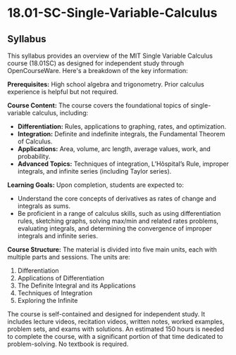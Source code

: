 # 18.01-SC-Single-Variable-Calculus


## Syllabus

This syllabus provides an overview of the MIT Single Variable Calculus course (18.01SC) as designed for independent study through OpenCourseWare. Here's a breakdown of the key information:

**Prerequisites:** High school algebra and trigonometry. Prior calculus experience is helpful but not required.

**Course Content:** The course covers the foundational topics of single-variable calculus, including:
* **Differentiation:** Rules, applications to graphing, rates, and optimization.
* **Integration:** Definite and indefinite integrals, the Fundamental Theorem of Calculus.
* **Applications:** Area, volume, arc length, average values, work, and probability.
* **Advanced Topics:** Techniques of integration, L’Hôspital’s Rule, improper integrals, and infinite series (including Taylor series).

**Learning Goals:** Upon completion, students are expected to:
* Understand the core concepts of derivatives as rates of change and integrals as sums.
* Be proficient in a range of calculus skills, such as using differentiation rules, sketching graphs, solving max/min and related rates problems, evaluating integrals, and determining the convergence of improper integrals and infinite series.

**Course Structure:** The material is divided into five main units, each with multiple parts and sessions. The units are:
1.  Differentiation
2.  Applications of Differentiation
3.  The Definite Integral and its Applications
4.  Techniques of Integration
5.  Exploring the Infinite

The course is self-contained and designed for independent study. It includes lecture videos, recitation videos, written notes, worked examples, problem sets, and exams with solutions. An estimated 150 hours is needed to complete the course, with a significant portion of that time dedicated to problem-solving. No textbook is required.